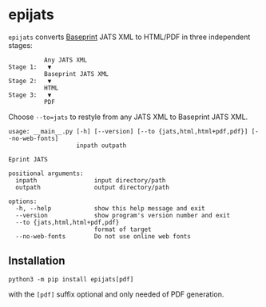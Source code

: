 epijats
=======

`epijats` converts [Baseprint](https://baseprints.singlesource.pub)
JATS XML to HTML/PDF in three independent stages:

```
          Any JATS XML
Stage 1:   ▼
          Baseprint JATS XML
Stage 2:   ▼
          HTML
Stage 3:   ▼
          PDF
```

Choose `--to=jats` to restyle from any JATS XML to Baseprint JATS XML.

```
usage: __main__.py [-h] [--version] [--to {jats,html,html+pdf,pdf}] [--no-web-fonts]
                   inpath outpath

Eprint JATS

positional arguments:
  inpath                input directory/path
  outpath               output directory/path

options:
  -h, --help            show this help message and exit
  --version             show program's version number and exit
  --to {jats,html,html+pdf,pdf}
                        format of target
  --no-web-fonts        Do not use online web fonts
```


Installation
------------

```
python3 -m pip install epijats[pdf]
```
with the `[pdf]` suffix optional and only needed of PDF generation.
